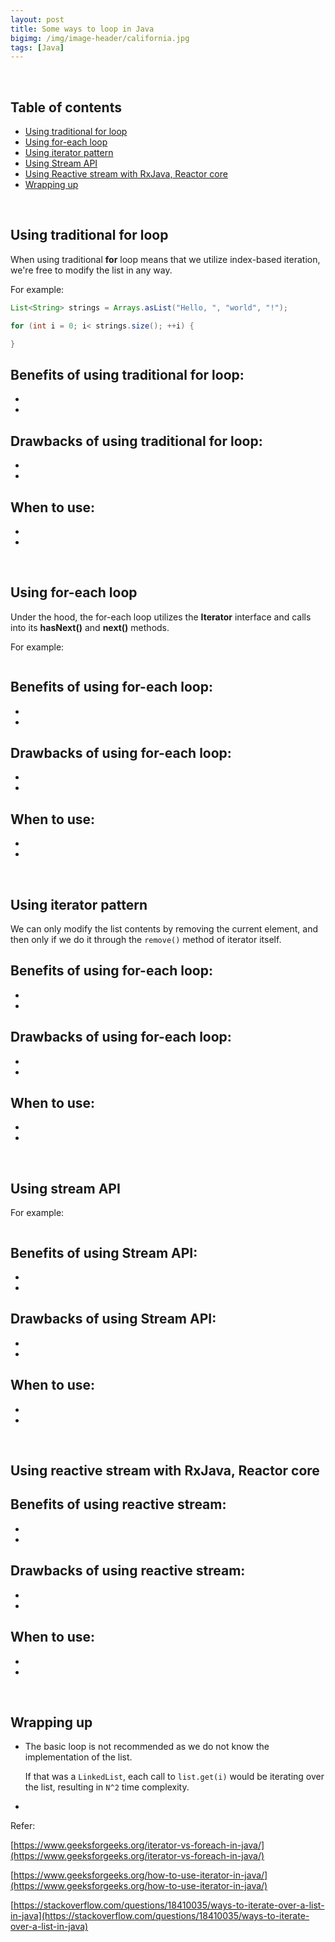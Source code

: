 ```yaml
---
layout: post
title: Some ways to loop in Java
bigimg: /img/image-header/california.jpg
tags: [Java]
---
```




<br>

## Table of contents
- [Using traditional for loop](#using-traditional-for-loop)
- [Using for-each loop](#using-for-each-loop)
- [Using iterator pattern](#using-iterator-pattern)
- [Using Stream API](#using-stream-api)
- [Using Reactive stream with RxJava, Reactor core](#using-reactive-stream-with-rxjava,-reactor-core)
- [Wrapping up](#wrapping-up)


<br>

## Using traditional for loop

When using traditional **for** loop means that we utilize index-based iteration, we're free to modify the list in any way.

For example:

```java
List<String> strings = Arrays.asList("Hello, ", "world", "!");

for (int i = 0; i< strings.size(); ++i) {

}
```

Benefits of using traditional for loop:
- 
- 
- 


Drawbacks of using traditional for loop:
- 
- 
- 

When to use:
- 
- 
- 

<br>

## Using for-each loop

Under the hood, the for-each loop utilizes the **Iterator** interface and calls into its **hasNext()** and **next()** methods.

For example:

```java


```

Benefits of using for-each loop:
- 
- 
- 


Drawbacks of using for-each loop:
- 
- 
- 

When to use:
- 
- 
- 

<br>

## Using iterator pattern

We can only modify the list contents by removing the current element, and then only if we do it through the ```remove()``` method of iterator itself.





Benefits of using for-each loop:
- 
- 
- 


Drawbacks of using for-each loop:
- 
- 
- 

When to use:
- 
- 
- 



<br>

## Using stream API



For example:

```java

```

Benefits of using Stream API:
- 
- 
- 

Drawbacks of using Stream API:
- 
- 
- 

When to use:
- 
- 
- 

<br>

## Using reactive stream with RxJava, Reactor core






Benefits of using reactive stream:
- 
- 
- 

Drawbacks of using reactive stream:
- 
- 
- 

When to use:
- 
- 
- 



<br>

## Wrapping up
- The basic loop is not recommended as we do not know the implementation of the list.

    If that was a ```LinkedList```, each call to ```list.get(i)``` would be iterating over the list, resulting in ```N^2``` time complexity.

- 



Refer:

[https://www.geeksforgeeks.org/iterator-vs-foreach-in-java/](https://www.geeksforgeeks.org/iterator-vs-foreach-in-java/)

[https://www.geeksforgeeks.org/how-to-use-iterator-in-java/](https://www.geeksforgeeks.org/how-to-use-iterator-in-java/)

[https://stackoverflow.com/questions/18410035/ways-to-iterate-over-a-list-in-java](https://stackoverflow.com/questions/18410035/ways-to-iterate-over-a-list-in-java)